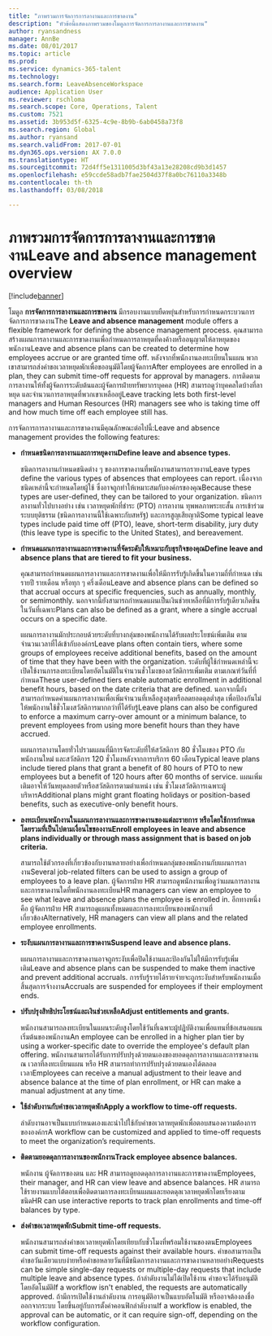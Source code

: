 ```yaml
---
title: "ภาพรวมการจัดการการลางานและการขาดงาน"
description: "หัวข้อนี้แสดงภาพรวมของโมดูลการจัดการการลางานและการขาดงาน"
author: ryansandness
manager: AnnBe
ms.date: 08/01/2017
ms.topic: article
ms.prod: 
ms.service: dynamics-365-talent
ms.technology: 
ms.search.form: LeaveAbsenceWorkspace
audience: Application User
ms.reviewer: rschloma
ms.search.scope: Core, Operations, Talent
ms.custom: 7521
ms.assetid: 3b953d5f-6325-4c9e-8b9b-6ab0458a73f8
ms.search.region: Global
ms.author: ryansand
ms.search.validFrom: 2017-07-01
ms.dyn365.ops.version: AX 7.0.0
ms.translationtype: HT
ms.sourcegitcommit: 72d4ff5e1311005d3bf43a13e28208cd9b3d1457
ms.openlocfilehash: e59ccde58adb7fae2504d37f8a0bc76110a3348b
ms.contentlocale: th-th
ms.lasthandoff: 03/08/2018

---
```

# <a name="leave-and-absence-management-overview"></a><span data-ttu-id="8532c-103">ภาพรวมการจัดการการลางานและการขาดงาน</span><span class="sxs-lookup"><span data-stu-id="8532c-103">Leave and absence management overview</span></span>

[!include[banner](includes/banner.md)]

<span data-ttu-id="8532c-104">โมดูล **การจัดการการลางานและการขาดงาน** มีกรอบงานแบบยืดหยุ่นสำหรับการกำหนดกระบวนการจัดการการขาดงาน</span><span class="sxs-lookup"><span data-stu-id="8532c-104">The **Leave and absence management** module offers a flexible framework for defining the absence management process.</span></span> <span data-ttu-id="8532c-105">คุณสามารถสร้างแผนการลางานและการขาดงานเพื่อกำหนดการลาหยุดที่คงค้างหรืออนุญาตให้ลาหยุดของพนักงาน</span><span class="sxs-lookup"><span data-stu-id="8532c-105">Leave and absence plans can be created to determine how employees accrue or are granted time off.</span></span> <span data-ttu-id="8532c-106">หลังจากที่พนักงานลงทะเบียนในแผน พวกเขาสามารถส่งคำขอเวลาหยุดพักเพื่อขออนุมัติโดยผู้จัดการ</span><span class="sxs-lookup"><span data-stu-id="8532c-106">After employees are enrolled in a plan, they can submit time-off requests for approval by managers.</span></span> <span data-ttu-id="8532c-107">การติดตามการลางานให้ทั้งผู้จัดการระดับต้นและผู้จัดการฝ่ายทรัพยากรบุคคล (HR) สามารถดูว่าบุคคลใดบ้างที่ลาหยุด และจำนวนการลาหยุดที่พวกเขาเหลืออยู่</span><span class="sxs-lookup"><span data-stu-id="8532c-107">Leave tracking lets both first-level managers and Human Resources (HR) managers see who is taking time off and how much time off each employee still has.</span></span>  

<span data-ttu-id="8532c-108">การจัดการการลางานและการขาดงานมีคุณลักษณะต่อไปนี้:</span><span class="sxs-lookup"><span data-stu-id="8532c-108">Leave and absence management provides the following features:</span></span> 

- <span data-ttu-id="8532c-109">**กำหนดชนิดการลางานและการหยุดงาน**</span><span class="sxs-lookup"><span data-stu-id="8532c-109">**Define leave and absence types.**</span></span>

    <span data-ttu-id="8532c-110">ชนิดการลางานกำหนดชนิดต่าง ๆ ของการขาดงานที่พนักงานสามารถรายงาน</span><span class="sxs-lookup"><span data-stu-id="8532c-110">Leave types define the various types of absences that employees can report.</span></span> <span data-ttu-id="8532c-111">เนื่องจากชนิดเหล่านี้จะกำหนดโดยผู้ใช้ ซึ่งอาจถูกทำให้เหมาะสมกับองค์กรของคุณ</span><span class="sxs-lookup"><span data-stu-id="8532c-111">Because these types are user-defined, they can be tailored to your organization.</span></span> <span data-ttu-id="8532c-112">ชนิดการลางานทั่วไปบางอย่าง เช่น เวลาหยุดพักที่ชำระ (PTO) การลางาน ทุพพลภาพระยะสั้น การเข้าร่วมระบบยุติธรรม (ชนิดการลางานนี้ใช้เฉพาะกับสหรัฐ) และการสูญเสียญาติ</span><span class="sxs-lookup"><span data-stu-id="8532c-112">Some typical leave types include paid time off (PTO), leave, short-term disability, jury duty (this leave type is specific to the United States), and bereavement.</span></span> 

- <span data-ttu-id="8532c-113">**กำหนดแผนการลางานและการขาดงานที่จัดระดับให้เหมาะกับธุรกิจของคุณ**</span><span class="sxs-lookup"><span data-stu-id="8532c-113">**Define leave and absence plans that are tiered to fit your business.**</span></span>

    <span data-ttu-id="8532c-114">คุณสามารถกำหนดแผนการลางานและการขาดงานเพื่อให้มีการรับรู้เกิดขึ้นในความถี่ที่กำหนด เช่น รายปี รายเดือน หรือทุก ๆ ครึ่งเดือน</span><span class="sxs-lookup"><span data-stu-id="8532c-114">Leave and absence plans can be defined so that accrual occurs at specific frequencies, such as annually, monthly, or semimonthly.</span></span> <span data-ttu-id="8532c-115">นอกจากนี้ยังสามารถกำหนดแผนเป็นเงินช่วยเหลือที่มีการรับรู้เดียวเกิดขึ้นในวันที่เฉพาะ</span><span class="sxs-lookup"><span data-stu-id="8532c-115">Plans can also be defined as a grant, where a single accrual occurs on a specific date.</span></span> 

    <span data-ttu-id="8532c-116">แผนการลางานมักประกอบด้วยระดับที่บางกลุ่มของพนักงานได้รับผลประโยชน์เพิ่มเติม ตามจำนวนเวลาที่ได้เข้ากับองค์กร</span><span class="sxs-lookup"><span data-stu-id="8532c-116">Leave plans often contain tiers, where some groups of employees receive additional benefits, based on the amount of time that they have been with the organization.</span></span> <span data-ttu-id="8532c-117">ระดับที่ผู้ใช้กำหนดเหล่านี้จะเปิดใช้งานการลงทะเบียนโดยอัตโนมัติในจำนวนชั่วโมงของสวัสดิการเพิ่มเติม ตามเกณฑ์วันที่ที่กำหนด</span><span class="sxs-lookup"><span data-stu-id="8532c-117">These user-defined tiers enable automatic enrollment in additional benefit hours, based on the date criteria that are defined.</span></span> <span data-ttu-id="8532c-118">นอกจากนี้ยังสามารถกำหนดค่าแผนการลางานเพื่อเพิ่มจำนวนที่เหลือสูงสุดหรือลดยอดดุลต่ำสุด เพื่อป้องกันไม่ให้พนักงานใช้ชั่วโมงสวัสดิการมากกว่าที่ได้รับรู้</span><span class="sxs-lookup"><span data-stu-id="8532c-118">Leave plans can also be configured to enforce a maximum carry-over amount or a minimum balance, to prevent employees from using more benefit hours than they have accrued.</span></span> 

    <span data-ttu-id="8532c-119">แผนการลางานโดยทั่วไปรวมแผนที่มีการจัดระดับที่ให้สวัสดิการ 80 ชั่วโมงของ PTO กับพนักงานใหม่ และสวัสดิการ 120 ชั่วโมงหลังจากการบริการ 60 เดือน</span><span class="sxs-lookup"><span data-stu-id="8532c-119">Typical leave plans include tiered plans that grant a benefit of 80 hours of PTO to new employees but a benefit of 120 hours after 60 months of service.</span></span> <span data-ttu-id="8532c-120">แผนเพิ่มเติมอาจให้วันหยุดลอยตัวหรือสวัสดิการตามตำแหน่ง เช่น ชั่วโมงสวัสดิการเฉพาะผู้บริหาร</span><span class="sxs-lookup"><span data-stu-id="8532c-120">Additional plans might grant floating holidays or position-based benefits, such as executive-only benefit hours.</span></span>

- <span data-ttu-id="8532c-121">**ลงทะเบียนพนักงานในแผนการลางานและการขาดงานของแต่ละรายการ หรือโดยใช้การกำหนดโดยรวมที่เป็นไปตามเงื่อนไขของงาน**</span><span class="sxs-lookup"><span data-stu-id="8532c-121">**Enroll employees in leave and absence plans individually or through mass assignment that is based on job criteria.**</span></span>

    <span data-ttu-id="8532c-122">สามารถใช้ตัวกรองที่เกี่ยวข้องกับงานหลายอย่างเพื่อกำหนดกลุ่มของพนักงานกับแผนการลางาน</span><span class="sxs-lookup"><span data-stu-id="8532c-122">Several job-related filters can be used to assign a group of employees to a leave plan.</span></span> <span data-ttu-id="8532c-123">ผู้จัดการฝ่าย HR สามารถดูพนักงานเพื่อดูว่าแผนการลางานและการขาดงานใดที่พนักงานลงทะเบียน</span><span class="sxs-lookup"><span data-stu-id="8532c-123">HR managers can view an employee to see what leave and absence plans the employee is enrolled in.</span></span> <span data-ttu-id="8532c-124">อีกทางหนึ่งคือ ผู้จัดการฝ่าย HR สามารถดูแผนทั้งหมดและการลงทะเบียนของพนักงานที่เกี่ยวข้อง</span><span class="sxs-lookup"><span data-stu-id="8532c-124">Alternatively, HR managers can view all plans and the related employee enrollments.</span></span>

- <span data-ttu-id="8532c-125">**ระงับแผนการลางานและการขาดงาน**</span><span class="sxs-lookup"><span data-stu-id="8532c-125">**Suspend leave and absence plans.**</span></span>

    <span data-ttu-id="8532c-126">แผนการลางานและการขาดงานอาจถูกระงับเพื่อปิดใช้งานและป้องกันไม่ให้มีการรับรู้เพิ่มเติม</span><span class="sxs-lookup"><span data-stu-id="8532c-126">Leave and absence plans can be suspended to make them inactive and prevent additional accruals.</span></span> <span data-ttu-id="8532c-127">การรับรู้รายได้รายจ่ายจะถูกระงับสำหรับพนักงานเมื่อสิ้นสุดการจ้างงาน</span><span class="sxs-lookup"><span data-stu-id="8532c-127">Accruals are suspended for employees if their employment ends.</span></span>  

- <span data-ttu-id="8532c-128">**ปรับปรุงสิทธิประโยชน์และเงินช่วยเหลือ**</span><span class="sxs-lookup"><span data-stu-id="8532c-128">**Adjust entitlements and grants.**</span></span>

    <span data-ttu-id="8532c-129">พนักงานสามารถลงทะเบียนในแผนระดับสูงโดยใช้วันที่เฉพาะผู้ปฏิบัติงานเพื่อแทนที่ข้อเสนอแผนเริ่มต้นของพนักงาน</span><span class="sxs-lookup"><span data-stu-id="8532c-129">An employee can be enrolled in a higher plan tier by using a worker-specific date to override the employee's default plan offering.</span></span> <span data-ttu-id="8532c-130">พนักงานสามารถได้รับการปรับปรุงด้วยตนเองของยอดดุลการลางานและการขาดงาน ณ เวลาที่ลงทะเบียนแผน หรือ HR สามารถทำการปรับปรุงด้วยตนเองได้ตลอดเวลา</span><span class="sxs-lookup"><span data-stu-id="8532c-130">Employees can receive a manual adjustment to their leave and absence balance at the time of plan enrollment, or HR can make a manual adjustment at any time.</span></span> 

- <span data-ttu-id="8532c-131">**ใช้ลำดับงานกับคำขอเวลาหยุดพัก**</span><span class="sxs-lookup"><span data-stu-id="8532c-131">**Apply a workflow to time-off requests.**</span></span>

     <span data-ttu-id="8532c-132">ลำดับงานอาจเป็นแบบกำหนดเองและนำไปใช้กับคำขอเวลาหยุดพักเพื่อตอบสนองความต้องการขององค์กร</span><span class="sxs-lookup"><span data-stu-id="8532c-132">A workflow can be customized and applied to time-off requests to meet the organization’s requirements.</span></span>  

- <span data-ttu-id="8532c-133">**ติดตามยอดดุลการลางานของพนักงาน**</span><span class="sxs-lookup"><span data-stu-id="8532c-133">**Track employee absence balances.**</span></span>

    <span data-ttu-id="8532c-134">พนักงาน ผู้จัดการของตน และ HR สามารถดูยอดดุลการลางานและการขาดงาน</span><span class="sxs-lookup"><span data-stu-id="8532c-134">Employees, their manager, and HR can view leave and absence balances.</span></span> <span data-ttu-id="8532c-135">HR สามารถใช้รายงานแบบโต้ตอบเพื่อติดตามการลงทะเบียนแผนและยอดดุลเวลาหยุดพักโดยเรียงตามชนิด</span><span class="sxs-lookup"><span data-stu-id="8532c-135">HR can use interactive reports to track plan enrollments and time-off balances by type.</span></span> 

- <span data-ttu-id="8532c-136">**ส่งคำขอเวลาหยุดพัก**</span><span class="sxs-lookup"><span data-stu-id="8532c-136">**Submit time-off requests.**</span></span>

    <span data-ttu-id="8532c-137">พนักงานสามารถส่งคำขอเวลาหยุดพักโดยเทียบกับชั่วโมงที่พร้อมใช้งานของตน</span><span class="sxs-lookup"><span data-stu-id="8532c-137">Employees can submit time-off requests against their available hours.</span></span> <span data-ttu-id="8532c-138">คำขอสามารถเป็นคำขอวันเดียวแบบง่ายหรือคำขอหลายวันที่มีชนิดการลางานและการขาดงานหลายอย่าง</span><span class="sxs-lookup"><span data-stu-id="8532c-138">Requests can be simple single-day requests or multiple-day requests that include multiple leave and absence types.</span></span> <span data-ttu-id="8532c-139">ถ้าลำดับงานไม่ได้เปิดใช้งาน คำขอจะได้รับอนุมัติโดยอัตโนมัติ</span><span class="sxs-lookup"><span data-stu-id="8532c-139">If a workflow isn't enabled, the requests are automatically approved.</span></span> <span data-ttu-id="8532c-140">ถ้ามีการเปิดใช้งานลำดับงาน การอนุมัติอาจเป็นแบบอัตโนมัติ หรืออาจต้องลงชื่อออกจากระบบ โดยขึ้นอยู่กับการตั้งค่าคอนฟิกลำดับงาน</span><span class="sxs-lookup"><span data-stu-id="8532c-140">If a workflow is enabled, the approval can be automatic, or it can require sign-off, depending on the workflow configuration.</span></span>

